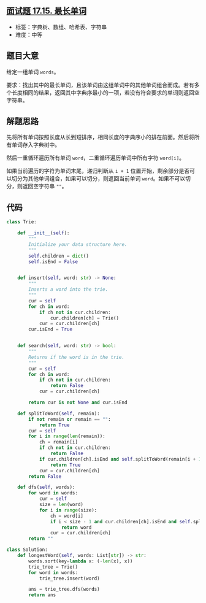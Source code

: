 ## [面试题 17.15. 最长单词](https://leetcode-cn.com/problems/longest-word-lcci/)

- 标签：字典树、数组、哈希表、字符串
- 难度：中等

## 题目大意

给定一组单词 `words`。

要求：找出其中的最长单词，且该单词由这组单词中的其他单词组合而成。若有多个长度相同的结果，返回其中字典序最小的一项，若没有符合要求的单词则返回空字符串。

## 解题思路

先将所有单词按照长度从长到短排序，相同长度的字典序小的排在前面。然后将所有单词存入字典树中。

然后一重循环遍历所有单词 `word`，二重循环遍历单词中所有字符 `word[i]`。

如果当前遍历的字符为单词末尾，递归判断从 `i + 1` 位置开始，剩余部分是否可以切分为其他单词组合，如果可以切分，则返回当前单词 `word`。如果不可以切分，则返回空字符串 `""`。

## 代码

```Python
class Trie:

    def __init__(self):
        """
        Initialize your data structure here.
        """
        self.children = dict()
        self.isEnd = False


    def insert(self, word: str) -> None:
        """
        Inserts a word into the trie.
        """
        cur = self
        for ch in word:
            if ch not in cur.children:
                cur.children[ch] = Trie()
            cur = cur.children[ch]
        cur.isEnd = True


    def search(self, word: str) -> bool:
        """
        Returns if the word is in the trie.
        """
        cur = self
        for ch in word:
            if ch not in cur.children:
                return False
            cur = cur.children[ch]

        return cur is not None and cur.isEnd

    def splitToWord(self, remain):
        if not remain or remain == "":
            return True
        cur = self
        for i in range(len(remain)):
            ch = remain[i]
            if ch not in cur.children:
                return False
            if cur.children[ch].isEnd and self.splitToWord(remain[i + 1:]):
                return True
            cur = cur.children[ch]
        return False

    def dfs(self, words):
        for word in words:
            cur = self
            size = len(word)
            for i in range(size):
                ch = word[i]
                if i < size - 1 and cur.children[ch].isEnd and self.splitToWord(word[i+1:]):
                    return word
                cur = cur.children[ch]
        return ""

class Solution:
    def longestWord(self, words: List[str]) -> str:
        words.sort(key=lambda x: (-len(x), x))
        trie_tree = Trie()
        for word in words:
            trie_tree.insert(word)

        ans = trie_tree.dfs(words)
        return ans
```

